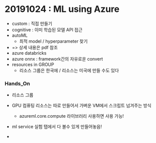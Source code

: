 # 20191024 : ML using Azure

- custom : 직접 만들기
- cognitive : 이미 학습된 모델 API 접근
- autoML
  - 최적 model / hyperparameter 찾기
- => 상세 내용은 pdf 참조
- azure databricks
- azure onnx : framework간의 자유로운 convert
- resources in GROUP
  - 리소스 그룹은 한국에 / 리소스는 미국에 만들 수도 있다



### Hands_On

- 리소스 그룹
- GPU 컴퓨팅 리소스는 따로 만들어서 가벼운 VM에서 스크립트 넘겨주는 방식
  - azureml.core.compute 라이브러리 사용하면 사용 가능!

- ml service 실험 탭에서 다 볼수 있게 만들어놓음!
- 